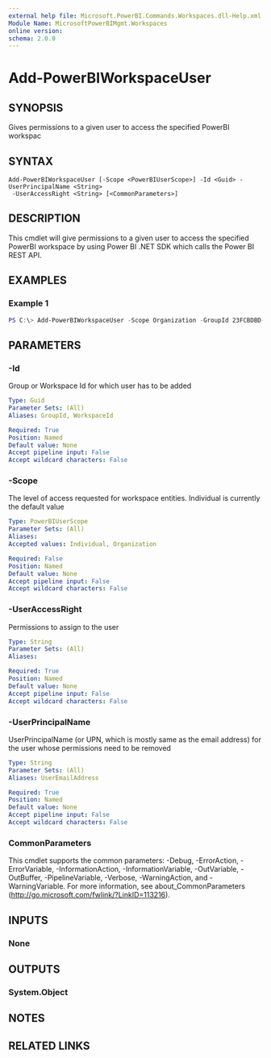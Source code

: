 ```yaml
---
external help file: Microsoft.PowerBI.Commands.Workspaces.dll-Help.xml
Module Name: MicrosoftPowerBIMgmt.Workspaces
online version:
schema: 2.0.0
---
```


# Add-PowerBIWorkspaceUser

## SYNOPSIS
Gives permissions to a given user to access the specified PowerBI workspac

## SYNTAX

```
Add-PowerBIWorkspaceUser [-Scope <PowerBIUserScope>] -Id <Guid> -UserPrincipalName <String>
 -UserAccessRight <String> [<CommonParameters>]
```

## DESCRIPTION
This cmdlet will give permissions to a given user to access the specified PowerBI workspace by using Power BI .NET SDK which calls the Power BI REST API.

## EXAMPLES

### Example 1
```powershell
PS C:\> Add-PowerBIWorkspaceUser -Scope Organization -GroupId 23FCBDBD-A979-45D8-B1C8-6D21E0F4BE50 -UserEmailAddress john@contoso.com -UserAccessRight Admin
```

## PARAMETERS

### -Id
Group or Workspace Id for which user has to be added

```yaml
Type: Guid
Parameter Sets: (All)
Aliases: GroupId, WorkspaceId

Required: True
Position: Named
Default value: None
Accept pipeline input: False
Accept wildcard characters: False
```

### -Scope
The level of access requested for workspace entities. Individual is currently the default value

```yaml
Type: PowerBIUserScope
Parameter Sets: (All)
Aliases:
Accepted values: Individual, Organization

Required: False
Position: Named
Default value: None
Accept pipeline input: False
Accept wildcard characters: False
```

### -UserAccessRight
Permissions to assign to the user

```yaml
Type: String
Parameter Sets: (All)
Aliases:

Required: True
Position: Named
Default value: None
Accept pipeline input: False
Accept wildcard characters: False
```

### -UserPrincipalName
UserPrincipalName (or UPN, which is mostly same as the email address) for the user whose permissions need to be removed

```yaml
Type: String
Parameter Sets: (All)
Aliases: UserEmailAddress

Required: True
Position: Named
Default value: None
Accept pipeline input: False
Accept wildcard characters: False
```

### CommonParameters
This cmdlet supports the common parameters: -Debug, -ErrorAction, -ErrorVariable, -InformationAction, -InformationVariable, -OutVariable, -OutBuffer, -PipelineVariable, -Verbose, -WarningAction, and -WarningVariable. For more information, see about_CommonParameters (http://go.microsoft.com/fwlink/?LinkID=113216).

## INPUTS

### None

## OUTPUTS

### System.Object

## NOTES

## RELATED LINKS
